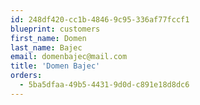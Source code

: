 ```yaml
---
id: 248df420-cc1b-4846-9c95-336af77fccf1
blueprint: customers
first_name: Domen
last_name: Bajec
email: domenbajec@mail.com
title: 'Domen Bajec'
orders:
  - 5ba5dfaa-49b5-4431-9d0d-c891e18d8dc6
---
```

